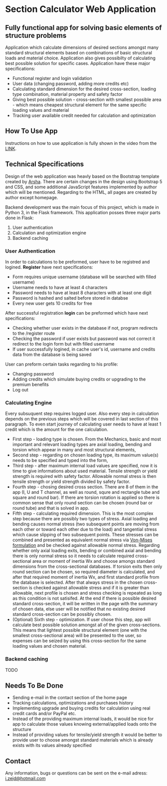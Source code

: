 # **Section Calculator Web Application**

## Fully functional app for solving basic elements of structure problems

Application which calculate dimensions of desired sections amongst many standard structural elements based on combinations of basic structural loads and material choice. Application also gives possibilty of calculating best possible solution for specific cases. Application have these major specifications:

* Functional register and login validation
* User data (changing password, adding more credits etc)
* Calculating standard dimension for the desired cross-section, loading type combination, material property and safety factor
* Giving best possible solution - cross-section with smallest possible area - which means cheapest structural element for the same specific loading values and material
* Tracking user available credit needed for calculation and optimization

## **How To Use App**
Instructions on how to use application is fully shown in the video from the [LINK](https://pages.github.com/).

## **Technical Specifications**
Design of the web application was heavly based on the Bootstrap template created by [Arsha](https://bootstrapmade.com/arsha-free-bootstrap-html-template-corporate/). There are certain changes in the design using Bootstrap 5 and CSS, and some additional JavaScript features implemented by author which will be mentioned. Regarding to the HTML, all pages are created by author except homepage.

Backend development was the main focus of this project, which is made in Python 3, in the Flask framework. This application posses three major parts done in Flask:
1. User authentication
2. Calculation and optimization engine
3. Backend caching

### **User Authentication**
In order to calculations to be preformed, user have to be registred and logined.
**Register** have next specifications:
- Form requires unique username (database will be searched with filled username)
- Username needs to have at least 4 characters
- Password needs to have at least 8 characters with at least one digit
- Password is hashed and salted before stored in databse
- Every new user gets 10 credits for free

After successful registration **login** can be preformed which have next specifications:
- Checking whether user exists in the database if not, program redirects to the /register route
- Checking the password if user exists but password was not correct it redirect to the login form but with filled username
- If user successfully logined, in cache user's id, username and credits data from the database is being saved

User can preform certain tasks regarding to his profile:
- Changing password
- Adding credits which simulate buying credits or upgrading to the premium benefits
- Log out


### **Calculating Engine**
Every subsuquent step requires logged user. Also every step in calculation depends on the previous steps which will be covered in last section of this paragraph. To even start journey of calculating user needs to have at least 1 credit which is the amount for the one calculation.

- First step - loading type is chosen. From the Mechanics, basic and most important and relevant loading types are axial loading, bending and torsion which appear in many and most structural elements,
- Second step - regarding on chosen loading type, its maximum value(s) needs to be specified and typed into the form,
- Third step - after maximum internal load values are specified, now it is time to give informations about used material. Tensile strength or yield strength is required with safety factor. Allowable normal stress is then tensile strength or yield strength divided by safety factor.
- Fourth step - chosing desired cross section. There are 8 of them in the app (I, U and T channel, as well as round, squre and rectangle tube and square and round bar). If there are torsion rotation is applied so there is common sense that only round section can be chosen (round bar or round tube) and that is solved in app. 
 - Fifth step - calculating required dimension. This is the most complex step because there are possibly two types of stress. Axial loading and bending causes normal stress (two subsequent points are moving from each other or toward each other due to the load) and tangential stress which cause slipping of two subsequent points. These stresses can be combined and presented as equivalent normal stress via [Von-Mises formulation](https://en.wikipedia.org/wiki/Von_Mises_yield_criterion) and be checked against allowable normal stress. Regarding whether only axial loading exits, bending or combined axial and bending there is only normal stress so it needs to calculate required cross-sectional area or moment of inertia Wx and choose amongs standard dimensions from the cross-sectional databases. If torsion exits then only round section can be chosen, so required diameter is calculated, and after that required moment of inertia Wx, and first standard profile from the database is selected. After that always stress in the chosen cross-section is checked against allowable stress and if it is greater than allowable, next profile is chosen and stress checking is repeated as long as this condition is not satisifed. At the end if there is possible desired standard cross-section, it will be written in the page with the summary of chosen data, else user will be notified that no existing desired standard cross-section can be possibly chosen.
 - (Optional) Sixth step - optimization. If user chose this step, app will calculate best possible solution amongst all of the given cross-sections. This means that lightest possible structural element (one with the smallest cross-sectional area) will be presented to the user, so expenses can be seized by using this cross-section for the same loading values and chosen material.

 ### **Backend caching**
 TODO


## **Needs To Be Done**
- Sending e-mail in the contact section of the home page
- Tracking calculations, optimizations and purchases history
- Implementing upgrade and buying credits for calculation using real credit cards and/or PayPal etc.
- Instead of the providing maximum internal loads, it would be nice for app to calculate those values knowing external/applied loads onto the structure
- Instead of providing values for tensile/yield strength it would be better to provide user to choose amongst standard materials which is already exists with its values already specified

## **Contact**
Any information, bugs or questions can be sent on the e-mail adress: i.zejd@hotmail.com

